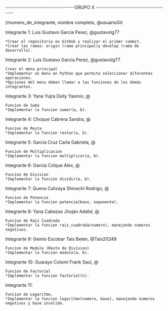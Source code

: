 ﻿----------------------------------GRUPO X -------------------------------------

//numero_de_integrante, nombre completo, @usuarioGit

Integrante 1: Luis Gustavo Garcia Perez, @gustavolg77

    *Crear el repositorio en GitHub y realizar el primer commit.
    *Crear las ramas: origin (rama principal)y develop (rama de desarrollo).

Integrante 2: Luis Gustavo Garcia Perez, @gustavolg77

    Crear el menu principal
    *Implementar un menu en Python que permita seleccionar diferentes operaciones.
    *Opciones del menu deben llamar a las funciones de los demás integrantes.

Integrante 3: Yana Yujra Dolly Yasmin, @
    
    Funcion de Suma
    *Implementar la funcion sumar(a, b).
    
Integrante 4: Choque Cabrera Sandra, @

    Funcion de Resta
    *Implementar la funcion restar(a, b).

Integrante 5: Garcia Cruz Carla Gabriela, @

    Funcion de Multiplicacion
    *Implementar la funcion multiplicar(a, b).

Integrante 6: Garcia Colque Alex, @

    Funcion de Division
    *Implementar la funcion dividir(a, b).

Integrante 7: Quena Calizaya Shinechi Rodrigo, @

    Funcion de Potencia
    *Implementar la funcion potencia(base, exponente).

Integrante 8: Yana Cabezas Jhojan Adalid, @

    Funcion de Raiz Cuadrada
    *Implementar la funcion raiz_cuadrada(numero), manejando numeros negativos.

Integrante 9: Gemio Escobar Tais Belen, @Tais20249

    Funcion de Modulo (Resto de Division)
    *Implementar la funcion modulo(a, b).

Integrante 10: Guarayo Colomi Frank Saul, @

    Funcion de Factorial
    *Implementar la funcion factorial(n).

Integrante 11:

    Funcion de Logaritmo.
    *Implementar la funcion logaritmo(numero, base), manejando numeros negativos y base invalida.
